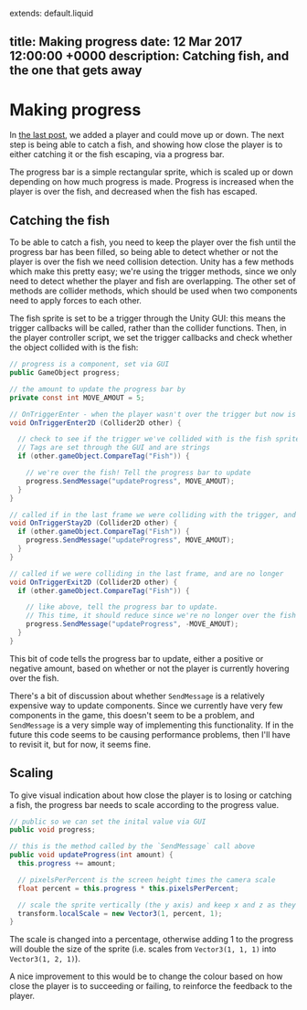 extends: default.liquid

title: Making progress
date: 12 Mar 2017 12:00:00 +0000
description: Catching fish, and the one that gets away
---

# Making progress

In [the last post](/posts/2-adding-player-and-handling-input.html), we added a player and could move up or down. The next step is being able to catch a fish, and showing how close the player is to either catching it or the fish escaping, via a progress bar.

The progress bar is a simple rectangular sprite, which is scaled up or down depending on how much progress is made. Progress is increased when the player is over the fish, and decreased when the fish has escaped.

## Catching the fish

To be able to catch a fish, you need to keep the player over the fish until the progress bar has been filled, so being able to detect whether or not the player is over the fish we need collision detection. Unity has a few methods which make this pretty easy; we're using the trigger methods, since we only need to detect whether the player and fish are overlapping. The other set of methods are collider methods, which should be used when two components need to apply forces to each other.

The fish sprite is set to be a trigger through the Unity GUI: this means the trigger callbacks will be called, rather than the collider functions. Then, in the player controller script, we set the trigger callbacks and check whether the object collided with is the fish:

```cs
// progress is a component, set via GUI
public GameObject progress;

// the amount to update the progress bar by
private const int MOVE_AMOUT = 5;

// OnTriggerEnter - when the player wasn't over the trigger but now is (last frame compared with this)
void OnTriggerEnter2D (Collider2D other) {

  // check to see if the trigger we've collided with is the fish sprite
  // Tags are set through the GUI and are strings
  if (other.gameObject.CompareTag("Fish")) {

    // we're over the fish! Tell the progress bar to update
    progress.SendMessage("updateProgress", MOVE_AMOUT);
  }
}

// called if in the last frame we were colliding with the trigger, and we still are
void OnTriggerStay2D (Collider2D other) {
  if (other.gameObject.CompareTag("Fish")) {
    progress.SendMessage("updateProgress", MOVE_AMOUT);
  }
}

// called if we were colliding in the last frame, and are no longer
void OnTriggerExit2D (Collider2D other) {
  if (other.gameObject.CompareTag("Fish")) {

    // like above, tell the progress bar to update.
    // This time, it should reduce since we're no longer over the fish
    progress.SendMessage("updateProgress", -MOVE_AMOUT);
  }
}
```

This bit of code tells the progress bar to update, either a positive or negative amount, based on whether or not the player is currently hovering over the fish.

There's a bit of discussion about whether `SendMessage` is a relatively expensive way to update components. Since we currently have very few components in the game, this doesn't seem to be a problem, and `SendMessage` is a very simple way of implementing this functionality. If in the future this code seems to be causing performance problems, then I'll have to revisit it, but for now, it seems fine.

## Scaling

To give visual indication about how close the player is to losing or catching a fish, the progress bar needs to scale according to the progress value.

```cs
// public so we can set the inital value via GUI
public void progress;

// this is the method called by the `SendMessage` call above
public void updateProgress(int amount) {
  this.progress += amount;

  // pixelsPerPercent is the screen height times the camera scale
  float percent = this.progress * this.pixelsPerPercent;

  // scale the sprite vertically (the y axis) and keep x and z as they are
  transform.localScale = new Vector3(1, percent, 1);
}
```

The scale is changed into a percentage, otherwise adding 1 to the progress will double the size of the sprite (i.e. scales from `Vector3(1, 1, 1)` into `Vector3(1, 2, 1)`).

A nice improvement to this would be to change the colour based on how close the player is to succeeding or failing, to reinforce the feedback to the player.



